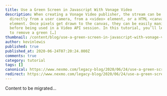 ```yaml
---
title: Use a Green Screen in Javascript With Vonage Video
description: When creating a Vonage Video publisher, the stream can be sourced
  directly from a user camera, from a <video> element, or a HTML <canvas>
  element. Once pixels get drawn to the canvas, they can be easily manipulated
  before being used in a Video API session. In this tutorial, you’ll learn how
  to remove a green […]
thumbnail: /content/blog/use-a-green-screen-in-javascript-with-vonage-video/Blog_Greenscreen_1200x600.png
author: kevinlewis
published: true
published_at: 2020-06-24T07:20:24.000Z
comments: true
category: tutorial
tags: []
canonical: https://www.nexmo.com/legacy-blog/2020/06/24/use-a-green-screen-in-javascript-with-vonage-video
redirect: https://www.nexmo.com/legacy-blog/2020/06/24/use-a-green-screen-in-javascript-with-vonage-video
---
```


Content to be migrated...
